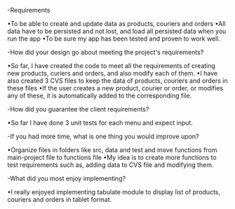 

-Requirements

•To be able to create and update data as products, couriers and orders
•All data have to be persisted and not lost, and load all persisted data when you run the app
•To be sure my app has been tested and proven to work well.


-How did your design go about meeting the project's requirements?

•So far, I have created the code to meet all the requirements of creating new products, curiers and orders, and also modify each of them.
•I have also created 3 CVS files to keep the data of products, couriers and orders in these files
•If the user creates a new product, courier or order, or modifies any of these, it is automatically added to the corresponding file.


-How did you guarantee the client requirements?

•So far I have done 3 unit tests for each menu and expect input.


-If you had more time, what is one thing you would improve upon?

•Organize files in folders like src, data and test and move functions from main-project file to functions file
•My idea is to create more functions to test requirements such as, adding data to CVS file and modifying them.


-What did you most enjoy implementing?

•I really enjoyed implementing tabulate module to display list of products, couriers and orders in tablet format.

